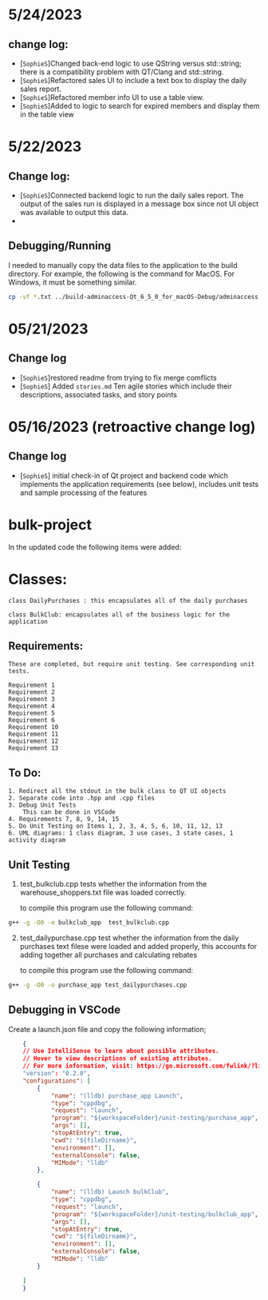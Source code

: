 # 5/24/2023
## change log:
* [`SophieS`]Changed back-end logic to use QString versus std::string; there is a compatibility problem with QT/Clang and std::string.
* [`SophieS`]Refactored sales UI to include a text box to display the daily sales report.
* [`SophieS`]Refactored member info UI to use a table view.
* [`SophieS`]Added to logic to search for expired members and display them in the table view


# 5/22/2023
## Change log: 
* [`SophieS`]Connected backend logic to run the daily sales report. The output of the sales run is displayed in a message box since not UI object was available to output this data.
* 
## Debugging/Running
I needed to manually copy the data files to the application to the build directory. For example, the following is the command for MacOS.   For Windows, it must be something similar. 
```bash
cp -vf *.txt ../build-adminaccess-Qt_6_5_0_for_macOS-Debug/adminaccess.app/Contents/MacOS/
```

# 05/21/2023 
## Change log
* [`SophieS`]restored readme from trying to fix merge comflicts
* [`SophieS`] Added `stories.md` Ten agile stories which include their descriptions, associated tasks, and story points 

# 05/16/2023 (retroactive change log)
## Change log
* [`SophieS`] initial check-in of Qt project and backend code which implements the application requirements (see below), includes unit tests and sample processing of the features

# bulk-project

In the updated code the following items were added:

# Classes:

    class DailyPurchases : this encapsulates all of the daily purchases
    
    class BulkClub: encapsulates all of the business logic for the application
    
## Requirements:
    These are completed, but require unit testing. See corresponding unit tests. 

    Requirement 1
    Requirement 2
    Requirement 3
    Requirement 4
    Requirement 5
    Requirement 6
    Requirement 10
    Requirement 11
    Requirement 12
    Requirement 13
    
    
    
## To Do:

    1. Redirect all the stdout in the bulk class to QT UI objects
    2. Separate code into .hpp and .cpp files
    3. Debug Unit Tests 
        This can be done in VSCode
    4. Requirements 7, 8, 9, 14, 15 
    5. Do Unit Testing on Items 1, 2, 3, 4, 5, 6, 10, 11, 12, 13
    6. UML diagrams: 1 class diagram, 3 use cases, 3 state cases, 1 activity diagram



## Unit Testing

1. test_bulkclub.cpp tests whether the information from the warehouse_shoppers.txt file was loaded correctly.

    to compile this program use the following command:
        
```bash
g++ -g -O0 -o bulkclub_app  test_bulkclub.cpp
```   

2. test_dailypurchase.cpp test whether the information from the daily purchases text filese were loaded and added properly, this accounts for adding together all purchases and calculating rebates

    to compile this program use the following command:
    
```bash
g++ -g -O0 -o purchase_app test_dailypurchases.cpp
```

    
## Debugging in VSCode

Create a launch.json file and copy the following information;

```json
    {
    // Use IntelliSense to learn about possible attributes.
    // Hover to view descriptions of existing attributes.
    // For more information, visit: https://go.microsoft.com/fwlink/?linkid=830387
    "version": "0.2.0",
    "configurations": [
        {
            "name": "(lldb) purchase_app Launch",
            "type": "cppdbg",
            "request": "launch",
            "program": "${workspaceFolder}/unit-testing/purchase_app",
            "args": [],
            "stopAtEntry": true,
            "cwd": "${fileDirname}",
            "environment": [],
            "externalConsole": false,
            "MIMode": "lldb"
        },

        {
            "name": "(lldb) Launch bulkClub",
            "type": "cppdbg",
            "request": "launch",
            "program": "${workspaceFolder}/unit-testing/bulkclub_app",
            "args": [],
            "stopAtEntry": true,
            "cwd": "${fileDirname}",
            "environment": [],
            "externalConsole": false,
            "MIMode": "lldb"
        }

    ]
    }
```


